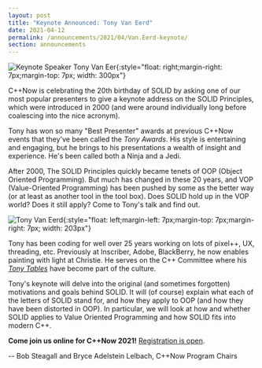 ```yaml
---
layout: post
title: "Keynote Announced: Tony Van Eerd"
date: 2021-04-12
permalink: /announcements/2021/04/Van.Eerd-keynote/
section: announcements
---
```


![Keynote Speaker Tony Van Eer](/assets/img/posts/2021/vaneerd.jpeg "Keynote Speaker Tony Van Eerd"){:style="float: right;margin-right: 7px;margin-top: 7px; width: 300px"}

C++Now is celebrating the 20th birthday of SOLID by asking one of our most popular presenters to give a keynote address on the SOLID Principles, which were introduced in 2000 (and were around individually long before coalescing into the nice acronym).

Tony has won so many "Best Presenter" awards at previous C++Now events that they've been called the _Tony Awards_. His style is entertaining and engaging, but he brings to his presentations a wealth of insight and experience. He's been called both a Ninja and a Jedi.

After 2000, The SOLID Principles quickly became tenets of OOP (Object Oriented Programming). But much has changed in these 20 years, and VOP (Value-Oriented Programming) has been pushed by some as the better way (or at least as another tool in the tool box). Does SOLID hold up in the VOP world? Does it still apply? Come to Tony's talk and find out.

<!--break-->
![Tony Van Eerd](/assets/img/posts/2021/vaneerd.1.jpeg "Tony Van Eerd"){:style="float: left;margin-left: 7px;margin-top: 7px;margin-right: 7px; width: 203px"}

Tony has been coding for well over 25 years working on lots of pixel++, UX, threading, etc. Previously at Inscriber, Adobe, BlackBerry, he now enables painting with light at Christie. He serves on the C++ Committee where his [_Tony Tables_](https://stackoverflow.com/questions/61935708/what-are-tony-tables-in-the-c-culture) have become part of the culture.

Tony's keynote will delve into the original (and sometimes forgotten) motivations and goals behind SOLID. It will (of course) explain what each of the letters of SOLID stand for, and how they apply to OOP (and how they have been distorted in OOP). In particular, we will look at how and whether SOLID applies to Value Oriented Programming and how SOLID fits into modern C++.

**Come join us online for C++Now 2021!** [Registration is open](/registration/).

-- Bob Steagall and Bryce Adelstein Lelbach, C++Now Program Chairs
